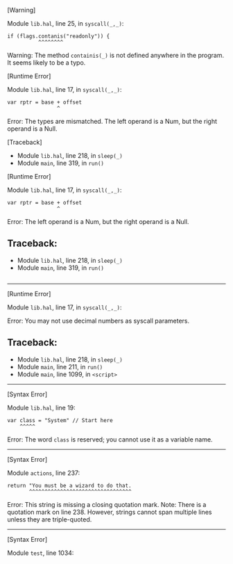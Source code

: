 [Warning]

Module `lib.hal`, line 25, in `syscall(_,_)`:

    if (flags.contanis("readonly")) {
              ^^^^^^^^

Warning: The method `containis(_)` is not defined anywhere in the program. It
         seems likely to be a typo.

[Runtime Error]

Module `lib.hal`, line 17, in `syscall(_,_)`:
    
    var rptr = base + offset
                    ^
Error:   The types are mismatched. The left operand is a Num, but the right
         operand is a Null.

[Traceback]

 - Module `lib.hal`, line 218, in `sleep(_)`
 - Module `main`, line 319, in `run()`


[Runtime Error]

Module `lib.hal`, line 17, in `syscall(_,_)`:
    
    var rptr = base + offset
	                ^
Error: The left operand is a Num, but the right operand is a Null.
	
## Traceback:

 - Module `lib.hal`, line 218, in `sleep(_)`
 - Module `main`, line 319, in `run()`

```c
```


-----------

[Runtime Error]

Module `lib.hal`, line 17, in `syscall(_,_)`:

Error: You may not use decimal numbers as syscall parameters.

## Traceback:

 - Module `lib.hal`, line 218, in `sleep(_)`
 - Module `main`, line 211, in `run()`
 - Module `main`, line 1099, in `<script>`

-----------

[Syntax Error]

Module `lib.hal`, line 19:

	var class = "System" // Start here
	    ^^^^^

Error: The word `class` is reserved; you cannot use it as a variable 
	   name.

-----------

[Syntax Error]

Module `actions`, line 237:

	return "You must be a wizard to do that.
           ^^^^^^^^^^^^^^^^^^^^^^^^^^^^^^^^^

Error: This string is missing a closing quotation mark.
Note:  There is a quotation mark on line 238. However, strings cannot span
       multiple lines unless they are triple-quoted.

------------

[Syntax Error]

Module `test`, line 1034:

    
